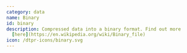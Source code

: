 ```yaml
---
category: data
name: Binary
id: binary
description: Compressed data into a binary format. Find out more
  [here](https://en.wikipedia.org/wiki/Binary_file)
icon: /dtpr-icons/binary.svg
---
```

